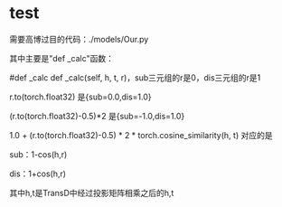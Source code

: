 # test
需要高博过目的代码：./models/Our.py

其中主要是"def _calc"函数：

#def _calc
def _calc(self, h, t, r)，sub三元组的r是0，dis三元组的r是1

r.to(torch.float32) 是{sub=0.0,dis=1.0}

(r.to(torch.float32)-0.5)*2 是{sub=-1.0,dis=1.0}

1.0 + (r.to(torch.float32)-0.5) * 2 * torch.cosine_similarity(h, t)
对应的是

sub：1-cos(h,r)

dis：1+cos(h,r)

其中h,t是TransD中经过投影矩阵相乘之后的h,t


